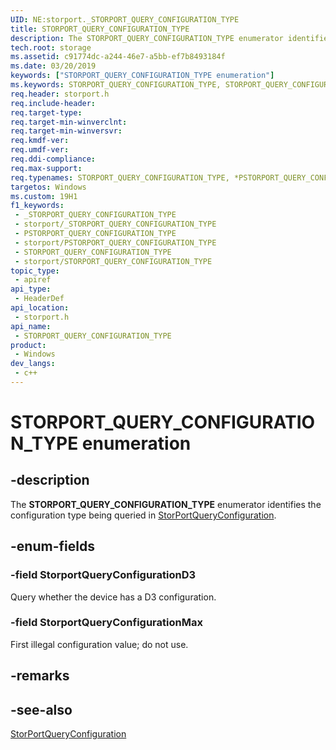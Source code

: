 ```yaml
---
UID: NE:storport._STORPORT_QUERY_CONFIGURATION_TYPE
title: STORPORT_QUERY_CONFIGURATION_TYPE
description: The STORPORT_QUERY_CONFIGURATION_TYPE enumerator identifies the configuration being queried in StorPortQueryConfiguration.
tech.root: storage
ms.assetid: c91774dc-a244-46e7-a5bb-ef7b8493184f
ms.date: 03/20/2019
keywords: ["STORPORT_QUERY_CONFIGURATION_TYPE enumeration"]
ms.keywords: STORPORT_QUERY_CONFIGURATION_TYPE, STORPORT_QUERY_CONFIGURATION_TYPE, *PSTORPORT_QUERY_CONFIGURATION_TYPE,
req.header: storport.h
req.include-header: 
req.target-type: 
req.target-min-winverclnt: 
req.target-min-winversvr: 
req.kmdf-ver: 
req.umdf-ver: 
req.ddi-compliance: 
req.max-support: 
req.typenames: STORPORT_QUERY_CONFIGURATION_TYPE, *PSTORPORT_QUERY_CONFIGURATION_TYPE
targetos: Windows
ms.custom: 19H1
f1_keywords:
 - _STORPORT_QUERY_CONFIGURATION_TYPE
 - storport/_STORPORT_QUERY_CONFIGURATION_TYPE
 - PSTORPORT_QUERY_CONFIGURATION_TYPE
 - storport/PSTORPORT_QUERY_CONFIGURATION_TYPE
 - STORPORT_QUERY_CONFIGURATION_TYPE
 - storport/STORPORT_QUERY_CONFIGURATION_TYPE
topic_type:
 - apiref
api_type:
 - HeaderDef
api_location:
 - storport.h
api_name:
 - STORPORT_QUERY_CONFIGURATION_TYPE
product:
 - Windows
dev_langs:
 - c++
---
```


# STORPORT_QUERY_CONFIGURATION_TYPE enumeration


## -description

The **STORPORT_QUERY_CONFIGURATION_TYPE** enumerator identifies the configuration type being queried in [StorPortQueryConfiguration](nf-storport-storportqueryconfiguration.md).

## -enum-fields

### -field StorportQueryConfigurationD3

Query whether the device has a D3 configuration.

### -field StorportQueryConfigurationMax

First illegal configuration value; do not use.

## -remarks

## -see-also

[StorPortQueryConfiguration](nf-storport-storportqueryconfiguration.md)

